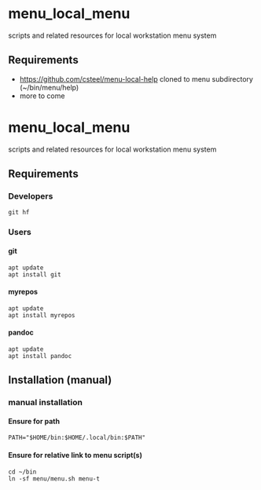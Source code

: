 # menu_local_menu

scripts and related resources for local workstation menu system

## Requirements

* https://github.com/csteel/menu-local-help cloned to menu subdirectory (~/bin/menu/help)
* more to come

# menu_local_menu
scripts and related resources for local workstation menu system



## Requirements

### Developers

```shell
git hf
```

### Users

#### git

```shell
apt update
apt install git
```

#### myrepos

```shell
apt update
apt install myrepos
```

#### pandoc

```shell
apt update
apt install pandoc
```

## Installation (manual)

### manual installation

#### Ensure for path

```shell
PATH="$HOME/bin:$HOME/.local/bin:$PATH"
```

#### Ensure for relative link to menu script(s)

```shell
cd ~/bin
ln -sf menu/menu.sh menu-t

```


